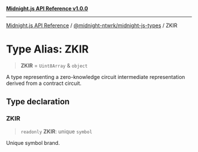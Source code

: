 [**Midnight.js API Reference v1.0.0**](../../../README.md)

***

[Midnight.js API Reference](../../../packages.md) / [@midnight-ntwrk/midnight-js-types](../README.md) / ZKIR

# Type Alias: ZKIR

> **ZKIR** = `Uint8Array` & `object`

A type representing a zero-knowledge circuit intermediate representation derived from a contract circuit.

## Type declaration

### ZKIR

> `readonly` **ZKIR**: unique `symbol`

Unique symbol brand.
